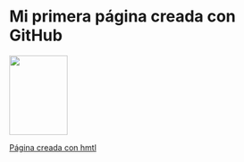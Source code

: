 <DOCTYPEhtml>
<html>
<body>

<head>
  <h1>Mi primera página creada con GitHub</h1>
</head>

<a href="https://github.com/">
 
<img src="https://miro.medium.com/max/719/1*WaaXnUvhvrswhBJSw4YTuQ.png" width="104" height="142">

  
<p>Página creada con hmtl</p>

</body>
</html>

